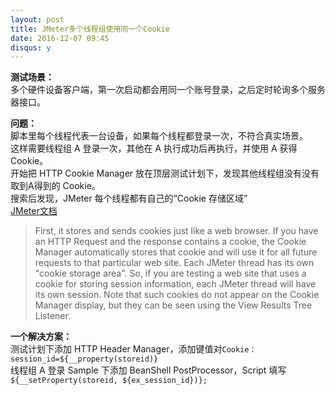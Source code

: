 ```yaml
---
layout: post
title: JMeter多个线程组使用同一个Cookie
date: 2016-12-07 09:45
disqus: y
---
```


**测试场景：**  
多个硬件设备客户端，第一次启动都会用同一个账号登录，之后定时轮询多个服务器接口。  

**问题：**  
脚本里每个线程代表一台设备，如果每个线程都登录一次，不符合真实场景。  
这样需要线程组 A 登录一次，其他在 A 执行成功后再执行，并使用 A 获得 Cookie。  
开始把 HTTP Cookie Manager 放在顶层测试计划下，发现其他线程组没有没有取到A得到的 Cookie。  
搜索后发现，JMeter 每个线程都有自己的“Cookie 存储区域”  
[JMeter文档](http://jmeter.apache.org/usermanual/component_reference.html)  
> First, it stores and sends cookies just like a web browser. If you have an HTTP Request and the response contains a cookie, the Cookie Manager automatically stores that cookie and will use it for all future requests to that particular web site. Each JMeter thread has its own "cookie storage area". So, if you are testing a web site that uses a cookie for storing session information, each JMeter thread will have its own session. Note that such cookies do not appear on the Cookie Manager display, but they can be seen using the View Results Tree Listener.  

**一个解决方案：**  
测试计划下添加 HTTP Header Manager，添加键值对`Cookie：session_id=${__property(storeid)}`  
线程组 A 登录 Sample 下添加 BeanShell PostProcessor，Script 填写`${__setProperty(storeid, ${ex_session_id})};`